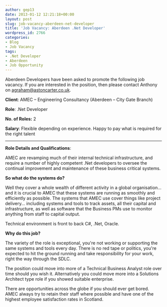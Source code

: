 ```yaml
---
author: gep13
date: 2013-01-12 12:21:18+00:00
layout: post
slug: job-vacancy-aberdeen-net-developer
title: 'Job Vacancy: Aberdeen .Net Developer'
wordpress_id: 2766
categories:
- Blog
- Job Vacancy
tags:
- .Net Developer
- Aberdeen
- Job Opportunity
---
```


Aberdeen Developers have been asked to promote the following job vacancy. If you are interested in the position, then please contact Anthony on [agraham@astoncarter.co.uk](mailto:agraham@astoncarter.co.uk).





**Client**: AMEC – Engineering Consultancy (Aberdeen – City Gate Branch)



**Role**: .Net Developer



**No. of Roles:** 2



**Salary**: Flexible depending on experience. Happy to pay what is required for the right talent



****



**Role Details and Qualifications**:



AMEC are revamping much of their internal technical infrastructure, and require a number of highly competent .Net developers to oversee the continual improvement and maintenance of these business critical systems.



**So what do the systems do?**



Well they cover a whole wealth of different activity in a global organisation... and it is crucial to AMEC that these systems are running as smoothly and efficiently as possible. The systems that AMEC use cover things like project delivery... including systems and tools to track assets, all their capital and infrastructure, as well as software that the Business PMs use to monitor anything from staff to capital output.



Technical environment is front to back C#, .Net, Oracle.



**Why do this job?**



The variety of the role is exceptional, you're not working or supporting the same systems and tools every day. There is no red tape or politics, you're expected to hit the ground running and take responsibility for your work, right the way through the SDLC.



The position could move into more of a Technical Business Analyst role over time should you wish it. Alternatively you could move more into a Solutions Architect type role if you showed suitable enterprise.



There are opportunities across the globe if you should ever get bored. AMEC always try to retain their staff where possible and have one of the highest employee satisfaction rates in Scotland.


